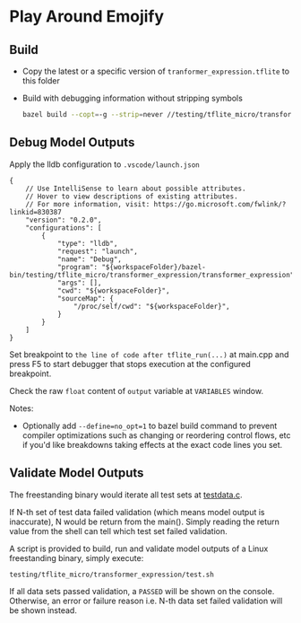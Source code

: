 # Play Around Emojify

## Build

- Copy the latest or a specific version of `tranformer_expression.tflite` to
  this folder
- Build with debugging information without stripping symbols

  ```bash
  bazel build --copt=-g --strip=never //testing/tflite_micro/transformer_expression
  ```

## Debug Model Outputs

Apply the lldb configuration to `.vscode/launch.json`

```text
{
    // Use IntelliSense to learn about possible attributes.
    // Hover to view descriptions of existing attributes.
    // For more information, visit: https://go.microsoft.com/fwlink/?linkid=830387
    "version": "0.2.0",
    "configurations": [
        {
            "type": "lldb",
            "request": "launch",
            "name": "Debug",
            "program": "${workspaceFolder}/bazel-bin/testing/tflite_micro/transformer_expression/transformer_expression",
            "args": [],
            "cwd": "${workspaceFolder}",
            "sourceMap": {
                "/proc/self/cwd": "${workspaceFolder}",
            }
        }
    ]
}
```

Set breakpoint to `the line of code after tflite_run(...)` at main.cpp and press
F5 to start debugger that stops execution at the configured breakpoint.

Check the raw `float` content of `output` variable at `VARIABLES` window.

Notes:

- Optionally add `--define=no_opt=1` to bazel build command to prevent compiler
  optimizations such as changing or reordering control flows, etc if you'd like
  breakdowns taking effects at the exact code lines you set.

## Validate Model Outputs

The freestanding binary would iterate all test sets at
[testdata.c](https://github.com/project-oak/oak/blob/main/testing/tflite_micro/transformer_expression/testdata.c).

If N-th set of test data failed validation (which means model output is
inaccurate), N would be return from the main(). Simply reading the return value
from the shell can tell which test set failed validation.

A script is provided to build, run and validate model outputs of a Linux
freestanding binary, simply execute:

```bash
testing/tflite_micro/transformer_expression/test.sh
```

If all data sets passed validation, a `PASSED` will be shown on the console.
Otherwise, an error or failure reason i.e. N-th data set failed validation will
be shown instead.
